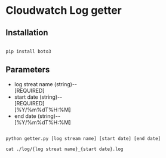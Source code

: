 # Cloudwatch Log getter

## Installation

```

pip install boto3

```

## Parameters

* log streat name (string)--<br>[REQUIRED]
* start date (string)--<br>[REQUIRED]<br>[%Y/%m%dT%H:%M]
* end date (string)--<br>[%Y/%m%dT%H:%M]


```

python getter.py [log stream name] [start date] [end date]

cat ./log/{log streat name}_{start date}.log

```